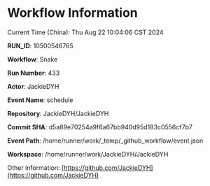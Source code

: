 # Workflow Information

Current Time (China): Thu Aug 22 10:04:06 CST 2024  

**RUN_ID**: 10500546765  

**Workflow**: Snake  

**Run Number**: 433  

**Actor**: JackieDYH  

**Event Name**: schedule  

**Repository**: JackieDYH/JackieDYH  

**Commit SHA**: d5a89e70254a9f6a67bb940d95d183c0556cf7b7  

**Event Path**: /home/runner/work/_temp/_github_workflow/event.json  

**Workspace**: /home/runner/work/JackieDYH/JackieDYH  

Other information: [https://github.com/JackieDYH](https://github.com/JackieDYH)
